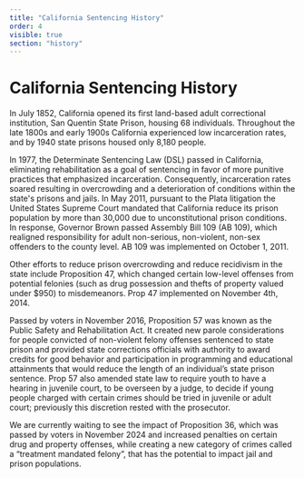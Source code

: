 ```yaml
---
title: "California Sentencing History"
order: 4
visible: true
section: "history"
---
```


# California Sentencing History

In July 1852, California opened its first land-based adult correctional institution, San Quentin State Prison, housing 68 individuals. Throughout the late 1800s and early 1900s California experienced low incarceration rates, and by 1940 state prisons housed only 8,180 people.

In 1977, the Determinate Sentencing Law (DSL) passed in California, eliminating rehabilitation as a goal of sentencing in favor of more punitive practices that emphasized incarceration. Consequently, incarceration rates soared resulting in overcrowding and a deterioration of conditions within the state's prisons and jails.
In May 2011, pursuant to the Plata litigation the United States Supreme Court mandated that California reduce its prison population by more than 30,000 due to unconstitutional prison conditions. In response, Governor Brown passed Assembly Bill 109 (AB 109), which realigned responsibility for adult non-serious, non-violent, non-sex offenders to the county level. AB 109 was implemented on October 1, 2011. 

Other efforts to reduce prison overcrowding and reduce recidivism in the state include 
Proposition 47, which changed certain low-level offenses from potential felonies (such as drug possession and thefts of property valued under $950) to misdemeanors. Prop 47 implemented on November 4th, 2014. 

Passed by voters in November 2016, Proposition 57 was known as the Public Safety and Rehabilitation Act. It created new parole considerations for people convicted of non-violent felony offenses sentenced to state prison and provided state corrections officials with authority to award credits for good behavior and participation in programming and educational attainments that would reduce the length of an individual’s state prison sentence. Prop 57 also amended state law to require youth to have a hearing in juvenile court, to be overseen by a judge, to decide if young people charged with certain crimes should be tried in juvenile or adult court; previously this discretion rested with the prosecutor. 

We are currently waiting to see the impact of Proposition 36, which was passed by voters in November 2024 and increased penalties on certain drug and property offenses, while creating a new category of crimes called a “treatment mandated felony”, that has the potential to impact jail and prison populations.

